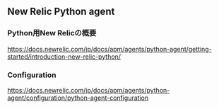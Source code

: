 
## New Relic Python agent

### Python用New Relicの概要
https://docs.newrelic.com/jp/docs/apm/agents/python-agent/getting-started/introduction-new-relic-python/

### Configuration
https://docs.newrelic.com/jp/docs/apm/agents/python-agent/configuration/python-agent-configuration
